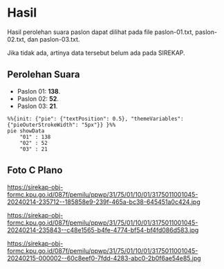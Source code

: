 # Hasil

Hasil perolehan suara paslon dapat dilihat pada file paslon-01.txt, paslon-02.txt, dan paslon-03.txt.

Jika tidak ada, artinya data tersebut belum ada pada SIREKAP.

## Perolehan Suara

 * Paslon 01: **138**.
 * Paslon 02: **52**.
 * Paslon 03: **21**.

```mermaid
%%{init: {"pie": {"textPosition": 0.5}, "themeVariables": {"pieOuterStrokeWidth": "5px"}} }%%
pie showData
    "01" : 138
    "02" : 52
    "03" : 21
```
## Foto C Plano

https://sirekap-obj-formc.kpu.go.id/087f/pemilu/ppwp/31/75/01/10/01/3175011001045-20240214-235712--185858e9-239f-465a-bc38-645451a0c424.jpg

https://sirekap-obj-formc.kpu.go.id/087f/pemilu/ppwp/31/75/01/10/01/3175011001045-20240214-235843--c48e1565-b4fe-4774-bf54-bf4fd086d583.jpg

https://sirekap-obj-formc.kpu.go.id/087f/pemilu/ppwp/31/75/01/10/01/3175011001045-20240215-000002--60c8eef0-7fdd-4283-abc0-2b0f6ae54e85.jpg

